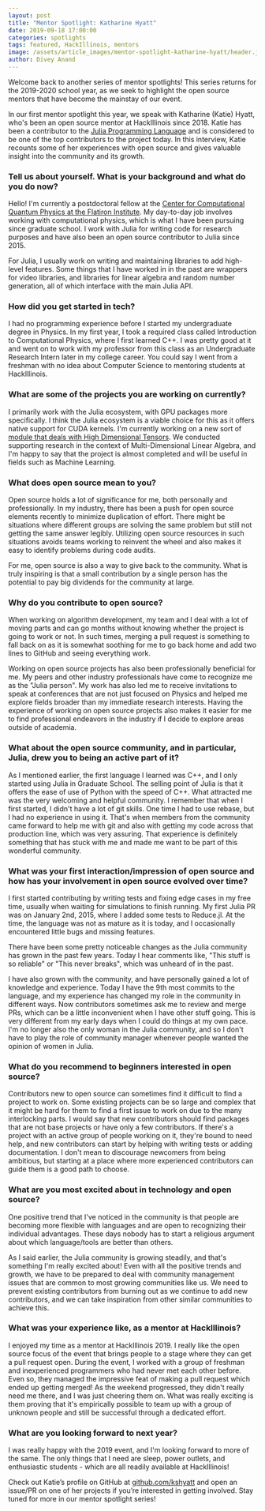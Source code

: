 ```yaml
---
layout: post
title: "Mentor Spotlight: Katharine Hyatt"
date: 2019-09-18 17:00:00
categories: spotlights
tags: featured, HackIllinois, mentors
image: /assets/article_images/mentor-spotlight-katharine-hyatt/header.jpg
author: Divey Anand
---
```


Welcome back to another series of mentor spotlights! This series returns for the 2019-2020 school year, as we seek to highlight the open source mentors that have become the mainstay of our event.

In our first mentor spotlight this year, we speak with Katharine (Katie) Hyatt, who's been an open source mentor at HackIllinois since 2018. Katie has been a contributor to the [Julia Programming Language](https://julialang.org/) and is considered to be one of the top contributors to the project today. In this interview, Katie recounts some of her experiences with open source and gives valuable insight into the community and its growth.

### Tell us about yourself. What is your background and what do you do now? 
Hello! I'm currently a postdoctoral fellow at the [Center for Computational Quantum Physics at the Flatiron Institute](https://www.simonsfoundation.org/flatiron/center-for-computational-quantum-physics). My day-to-day job involves working with computational physics, which is what I have been pursuing since graduate school. I work with Julia for writing code for research purposes and have also been an open source contributor to Julia since 2015.

For Julia, I usually work on writing and maintaining libraries to add high-level features. Some things that I have worked in in the past are wrappers for video libraries, and libraries for linear algebra and random number generation, all of which interface with the main Julia API. 

### How did you get started in tech? 
I had no programming experience before I started my undergraduate degree in Physics. In my first year, I took a required class called Introduction to Computational Physics, where I first learned C++. I was pretty good at it and went on to work with my professor from this class as an Undergraduate Research Intern later in my college career. You could say I went from a freshman with no idea about Computer Science to mentoring students at HackIllinois. 

### What are some of the projects you are working on currently?
I primarily work with the Julia ecosystem, with GPU packages more specifically. I think the Julia ecosystem is a viable choice for this as it offers native support for CUDA kernels. I'm currently working on a new sort of [module that deals with High Dimensional Tensors](https://github.com/ITensor/ITensors.jl). We conducted supporting research in the context of Multi-Dimensional Linear Algebra, and I'm happy to say that the project is almost completed and will be useful in fields such as Machine Learning. 

### What does open source mean to you? 
Open source holds a lot of significance for me, both personally and professionally. In my industry, there has been a push for open source elements recently to minimize duplication of effort. There might be situations where different groups are solving the same problem but still not getting the same answer legibly. Utilizing open source resources in such situations avoids teams working to reinvent the wheel and also makes it easy to identify problems during code audits.

For me, open source is also a way to give back to the community. What is truly inspiring is that a small contribution by a single person has the potential to pay big dividends for the community at large. 
    
### Why do you contribute to open source? 
When working on algorithm development, my team and I deal with a lot of moving parts and can go months without knowing whether the project is going to work or not. In such times, merging a pull request is something to fall back on as it is somewhat soothing for me to go back home and add two lines to GitHub and seeing everything work.

Working on open source projects has also been professionally beneficial for me. My peers and other industry professionals have come to recognize me as the "Julia person". My work has also led me to receive invitations to speak at conferences that are not just focused on Physics and helped me explore fields broader than my immediate research interests. Having the experience of working on open source projects also makes it easier for me to find professional endeavors in the industry if I decide to explore areas outside of academia.

### What about the open source community, and in particular, Julia, drew you to being an active part of it? 
As I mentioned earlier, the first language I learned was C++, and I only started using Julia in Graduate School. The selling point of Julia is that it offers the ease of use of Python with the speed of C++. What attracted me was the very welcoming and helpful community. I remember that when I first started, I didn't have a lot of git skills. One time I had to use rebase, but I had no experience in using it. That's when members from the community came forward to help me with git and also with getting my code across that production line, which was very assuring. That experience is definitely something that has stuck with me and made me want to be part of this wonderful community. 

### What was your first interaction/impression of open source and how has your involvement in open source evolved over time? 
I first started contributing by writing tests and fixing edge cases in my free time, usually when waiting for simulations to finish running. My first Julia PR was on January 2nd, 2015, where I added some tests to Reduce.jl. At the time, the language was not as mature as it is today, and I occasionally encountered little bugs and missing features. 

There have been some pretty noticeable changes as the Julia community has grown in the past few years. Today I hear comments like, "This stuff is so reliable" or "This never breaks", which was unheard of in the past. 

I have also grown with the community, and have personally gained a lot of knowledge and experience. Today I have the 9th most commits to the language, and my experience has changed my role in the community in different ways. Now contributors sometimes ask me to review and merge PRs, which can be a little inconvenient when I have other stuff going. This is very different from my early days when I could do things at my own pace. I'm no longer also the only woman in the Julia community, and so I don't have to play the role of community manager whenever people wanted the opinion of women in Julia. 

### What do you recommend to beginners interested in open source? 
Contributors new to open source can sometimes find it difficult to find a project to work on. Some existing projects can be so large and complex that it might be hard for them to find a first issue to work on due to the many interlocking parts. I would say that new contributors should find packages that are not base projects or have only a few contributors. If there's a project with an active group of people working on it, they're bound to need help, and new contributors can start by helping with writing tests or adding documentation. I don't mean to discourage newcomers from being ambitious, but starting at a place where more experienced contributors can guide them is a good path to choose.

### What are you most excited about in technology and open source? 
One positive trend that I've noticed in the community is that people are becoming more flexible with languages and are open to recognizing their individual advantages. These days nobody has to start a religious argument about which language/tools are better than others. 

As I said earlier, the Julia community is growing steadily, and that's something I'm really excited about! Even with all the positive trends and growth, we have to be prepared to deal with community management issues that are common to most growing communities like us.  We need to prevent existing contributors from burning out as we continue to add new contributors, and we can take inspiration from other similar communities to achieve this. 

### What was your experience like, as a mentor at HackIllinois? 
I enjoyed my time as a mentor at HackIllinois 2019. I really like the open source focus of the event that brings people to a stage where they can get a pull request open. During the event, I worked with a group of freshman and inexperienced programmers who had never met each other before. Even so, they managed the impressive feat of making a pull request which ended up getting merged! As the weekend progressed, they didn't really need me there, and I was just cheering them on. What was really exciting is them proving that it's empirically possible to team up with a group of unknown people and still be successful through a dedicated effort. 
  
### What are you looking forward to next year? 
I was really happy with the 2019 event, and I'm looking forward to more of the same. The only things that I need are sleep, power outlets, and enthusiastic students - which are all readily available at HackIllinois!

Check out Katie’s profile on GitHub at [github.com/kshyatt](https://github.com/kshyatt) and open an issue/PR on one of her projects if you’re interested in getting involved. Stay tuned for more in our mentor spotlight series!
